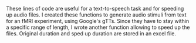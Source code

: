 These lines of code are useful for a text-to-speech task and for speeding up audio files. 
I created these functions to generate audio stimuli from text for an fMRI experiment, using Google's gTTs. Since they have to stay within a specific range of length, I wrote another function allowing to speed up the files. Original duration and sped up duration are stored in an excel file.
